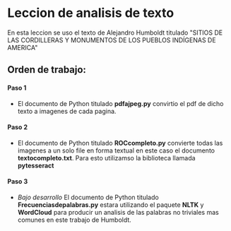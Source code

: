 # Leccion de analisis de texto

En esta leccion se uso el texto de Alejandro Humboldt titulado "SITIOS DE LAS CORDILLERAS Y MONUMENTOS DE LOS PUEBLOS INDÍGENAS DE AMERICA" 

## Orden de trabajo: 

#### Paso 1
  - El documento de Python titulado __pdfajpeg.py__ convirtio el pdf de dicho texto a imagenes de cada pagina. 

#### Paso 2

 - El documento de Python titulado __ROCcompleto.py__ convierte todas las imagenes a un solo file en forma textual en este caso el documento __textocompleto.txt__. Para esto utilizamso la biblioteca llamada __pytesseract__ 

#### Paso 3 

 - _Bajo desarrollo_ El documento de Python titulado __Frecuenciasdepalabras.py__ estara utilizando el paquete __NLTK__ y __WordCloud__ para producir un analisis de las palabras no triviales mas comunes en este trabajo de Humboldt.